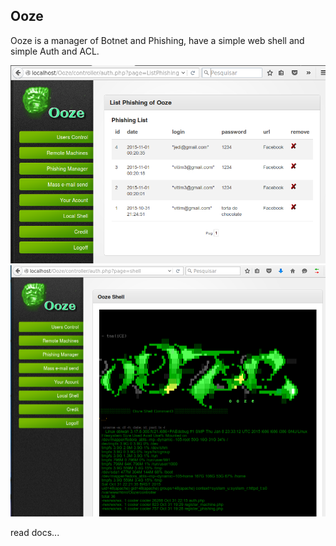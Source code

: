 ## Ooze
 Ooze is a manager of Botnet and Phishing, have a simple web shell and simple Auth and ACL.

![Alt text](https://github.com/CoolerVoid/Ooze/blob/master/Ooze/doc/img2/ooze33.png)
![Alt text](https://github.com/CoolerVoid/Ooze/blob/master/Ooze/doc/img2/ozzeout.png)

read docs...

